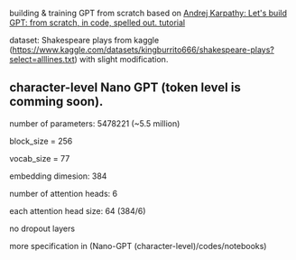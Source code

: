 building & training GPT from scratch based on [Andrej Karpathy: Let's build GPT: from scratch, in code, spelled out. tutorial](https://www.youtube.com/watch?v=kCc8FmEb1nY)

dataset: Shakespeare plays from kaggle (https://www.kaggle.com/datasets/kingburrito666/shakespeare-plays?select=alllines.txt) with slight modification.

## character-level Nano GPT (token level is comming soon).
number of parameters: 5478221 (~5.5 million)

block_size = 256

vocab_size = 77 

embedding dimesion: 384

number of attention heads: 6

each attention head size: 64 (384/6)

no dropout layers 

more specification in (Nano-GPT (character-level)/codes/notebooks)
